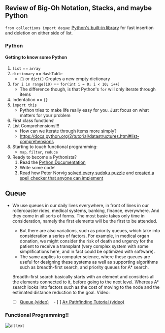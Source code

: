 ## Review of Big-Oh Notation, Stacks, and maybe Python

`from collections import deque`: [Python's built-in library](https://docs.python.org/2/library/collections.html#collections.deque) for fast insertion and deletion on either side of list.

### Python
#### Getting to know some Python
1. `list` == `array`
2. `dictionary` == `HashTable`
    + `{}` or `dict()` Creates a new empty dictionary
3. `for i in range(10)` == `for(int i = 0; i < 10; i++)`
    + The difference though, is that Python's `for` will only iterate through items
4. Indentation == `{}`
5. `import this`
    + Python tries to make life really easy for you. Just focus on what matters for your problem
6. First class functions!
7. List Comprehensions!!!
    + How can we iterate through items more simply?
    + https://docs.python.org/2/tutorial/datastructures.html#list-comprehensions
8. Starting to touch functional programming:
    + `map`, `filter`, `reduce`
9. Ready to become a Pythonista?
    1. Read the [Python Documentation](https://docs.python.org/2/tutorial/index.html)
    2. Write some code!
    3. Read how Peter Norvig [solved every sudoku puzzle](http://norvig.com/sudoku.html) and [created a spell checker that anyone can implement](http://norvig.com/spell-correct.html)

    


## Queue
- We use queues in our daily lives everywhere, in front of lines in our rollercoaster rides, medical systems, banking, finance, everywhere. And they come in all sorts of forms. The most basic takes only time in consideration, namely the first elements will be the first to be attended.
    - But there are also variations, such as priority queues, which take into consideration a series of factors. For example, in medical organ donation, we might consider the risk of death and urgency for the patient to receive a transplant (very complex system with some simplifications here, and in fact could be optimized with software). 
    - The same applies to computer science, where these queues are useful for designing these systems as well as supporting algorithms such as breadth-first search, and priority queues for A* search.
    
    Breadth-first search basically starts with an element and considers all the elements connected to it, before going to the next level. Whereas A*
    search looks into factors such as the cost of moving to the node and the estimated distance reduction to the goal.
    Video:
    - [ ] [Queue (video)](https://www.coursera.org/learn/data-structures/lecture/EShpq/queue)
    - [ ] [A* Pathfinding Tutorial (video)](https://www.youtube.com/watch?v=KNXfSOx4eEE)
    
### Functional Programming!!

![alt text](https://img.svbtle.com/ygckjhtzktb78w.jpg)
